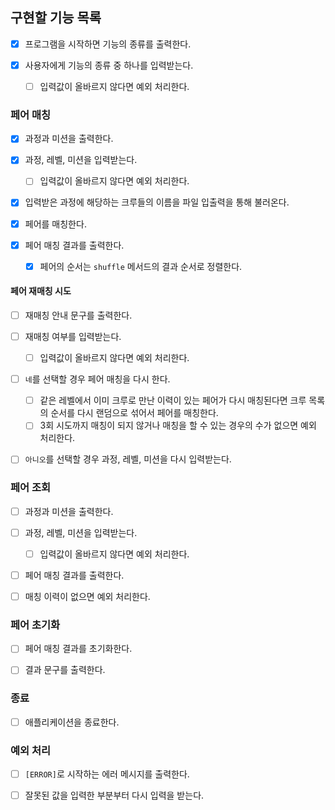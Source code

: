 ## 구현할 기능 목록

- [x] 프로그램을 시작하면 기능의 종류를 출력한다.

- [x] 사용자에게 기능의 종류 중 하나를 입력받는다.
  - [ ] 입력값이 올바르지 않다면 예외 처리한다.

### 페어 매칭

- [x] 과정과 미션을 출력한다.

- [x] 과정, 레벨, 미션을 입력받는다.

  - [ ] 입력값이 올바르지 않다면 예외 처리한다.

- [x] 입력받은 과정에 해당하는 크루들의 이름을 파일 입출력을 통해 불러온다.

- [x] 페어를 매칭한다.

- [x] 페어 매칭 결과를 출력한다.
  - [x] 페어의 순서는 `shuffle` 메서드의 결과 순서로 정렬한다.

#### 페어 재매칭 시도

- [ ] 재매칭 안내 문구를 출력한다.

- [ ] 재매칭 여부를 입력받는다.

  - [ ] 입력값이 올바르지 않다면 예외 처리한다.

- [ ] `네`를 선택할 경우 페어 매칭을 다시 한다.

  - [ ] 같은 레벨에서 이미 크루로 만난 이력이 있는 페어가 다시 매칭된다면 크루 목록의 순서를 다시 랜덤으로 섞어서 페어를 매칭한다.
  - [ ] 3회 시도까지 매칭이 되지 않거나 매칭을 할 수 있는 경우의 수가 없으면 예외 처리한다.

- [ ] `아니오`를 선택할 경우 과정, 레벨, 미션을 다시 입력받는다.

### 페어 조회

- [ ] 과정과 미션을 출력한다.

- [ ] 과정, 레벨, 미션을 입력받는다.

  - [ ] 입력값이 올바르지 않다면 예외 처리한다.

- [ ] 페어 매칭 결과를 출력한다.

- [ ] 매칭 이력이 없으면 예외 처리한다.

### 페어 초기화

- [ ] 페어 매칭 결과를 초기화한다.

- [ ] 결과 문구를 출력한다.

### 종료

- [ ] 애플리케이션을 종료한다.

### 예외 처리

- [ ] `[ERROR]`로 시작하는 에러 메시지를 출력한다.

- [ ] 잘못된 값을 입력한 부분부터 다시 입력을 받는다.
